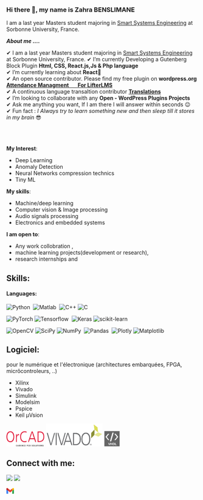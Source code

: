 <!--
**ZahraBenslimane/ZahraBenslimane** is a ✨ _special_ ✨ repository because its `README.md` (this file) appears on your GitHub profile.

Here are some ideas to get you started:

- 🔭 I’m currently working on ...
- 🌱 I’m currently learning ...
- 👯 I’m looking to collaborate on ...
- 🤔 I’m looking for help with ...
- 💬 Ask me about ...
- 📫 How to reach me: ...
- 😄 Pronouns: ...
- ⚡ Fun fact: ...
-->

### Hi there 👋, my name is Zahra BENSLIMANE

I am a last year Masters student majoring in [Smart Systems Engineering](https://sciences.sorbonne-universite.fr/formation/offre-de-formation/masters/master-automatique-robotique/parcours-ingenierie-des-systemes) at Sorbonne University, France. 

***About me ....***

✔ I am a last year Masters student majoring in [Smart Systems Engineering](https://sciences.sorbonne-universite.fr/formation/offre-de-formation/masters/master-automatique-robotique/parcours-ingenierie-des-systemes) at Sorbonne University, France. 
✔ I’m currently Developing a Gutenberg Block Plugin **Html, CSS, React.js,Js & Php language**<br>
✔ I’m currently learning about **React**🥰<br>
✔ An open source contributor. Please find my free plugin on 
  **wordpress.org <a href="https://wordpress.org/plugins/attendance-management-for-lifterlms/">Attendance Managment &nbsp;&nbsp;&nbsp;&nbsp;&nbsp;&nbsp;For LifterLMS</a>**<br>
✔ A continuous language transaltion contributor 
  **<a href="https://profiles.wordpress.org/muhammadfaizanhaidar/#content-translations">Translations</a>** <br>
✔ I’m looking to collaborate with any **Open - WordPress Plugins Projects**<br>
✔ Ask me anything you want, If I am there I will answer within seconds 😉<br>
✔ Fun fact : *I Always try to learn something new and then sleep till it stores in my brain* 😎<br><br><br><br>

**My Interest**:
- Deep Learning
- Anomaly Detection
- Neural Networks compression technics
- Tiny ML

**My skills**:
- Machine/deep learning
- Computer vision & Image processing
- Audio signals processing
- Electronics and embedded systems


 **I am open to**:

- Any work collobration ,
- machine learning projects(development or research),
- research internships and

## Skills:

#### Languages:

![Python](https://img.shields.io/badge/Python-3776AB?style=for-the-badge&logo=python&logoColor=white)&nbsp;
![Matlab](https://img.shields.io/badge/MATLAB-3776AB?style=for-the-badge&logo=matlab&logoColor=red)&nbsp;
![C++](https://img.shields.io/badge/c++-%2300599C.svg?style=for-the-badge&logo=c%2B%2B&logoColor=white)
![C](https://img.shields.io/badge/c-%2300599C.svg?style=for-the-badge&logo=c&logoColor=white)

![PyTorch](https://img.shields.io/badge/PyTorch-%23EE4C2C.svg?style=for-the-badge&logo=PyTorch&logoColor=white)
![Tensorflow](https://img.shields.io/badge/TensorFlow-FF6F00?style=for-the-badge&logo=tensorflow&logoColor=white)&nbsp;
![Keras](https://img.shields.io/badge/Keras-%23D00000.svg?style=for-the-badge&logo=Keras&logoColor=white)
![scikit-learn](https://img.shields.io/badge/scikit--learn-%23F7931E.svg?style=for-the-badge&logo=scikit-learn&logoColor=white)&nbsp;

![OpenCV](https://img.shields.io/badge/opencv-%23white.svg?style=for-the-badge&logo=opencv&logoColor=white)
![SciPy](https://img.shields.io/badge/SciPy-%230C55A5.svg?style=for-the-badge&logo=scipy&logoColor=%white)
![NumPy](https://img.shields.io/badge/numpy-%23013243.svg?style=for-the-badge&logo=numpy&logoColor=white)&nbsp;
![Pandas](https://img.shields.io/badge/pandas-%23150458.svg?style=for-the-badge&logo=pandas&logoColor=white)&nbsp;
![Plotly](https://img.shields.io/badge/Plotly-%233F4F75.svg?style=for-the-badge&logo=plotly&logoColor=white)
![Matplotlib](https://img.shields.io/badge/Matplotlib-%23ffffff.svg?style=for-the-badge&logo=Matplotlib&logoColor=black)


## Logiciel: 
pour le numérique et l'électronique (architectures embarquées, FPGA, micrôcontroleurs, ..) 
*   Xilinx
*   Vivado
*   Simulink 
*   Modelsim
*   Pspice 
*   Keil µVsion

<img src="readme_icons/orcad-logo.png" width="100" height="40"/> <img src="readme_icons/Xilinx-logo.jpg" width="150" height="60"/> <img src="readme_icons/vhdl-logo.png" width="40" height="40"/>
   
## Connect with me:

<p align = "center">
 
[<img src="https://img.shields.io/badge/linkedin-%230077B5.svg?style=for-the-badge&logo=linkedin&logoColor=white" />](https://www.linkedin.com/in/zahra-benslimane-2014631a6/)
[<img src="https://img.shields.io/badge/medium-%2312100E.svg?&style=for-the-badge&logo=medium&logoColor=white&color=black" />](https://medium.com/@zahrahafida.benslimane)

<a href = "mailto: zahrahafida.benslimane@gmail.com"><img align="center" src="readme_icons/gmail-logo.png" height="15" width="20"/></a>
   
</p>

